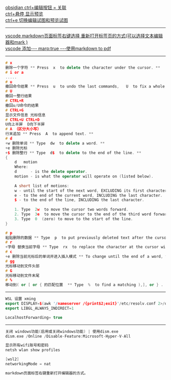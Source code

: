 [obsidian ctrl+编辑按钮 = 关联](photo/Pasted%20image%2020240730220503.png) <br>
[ctrl+悬停 显示预览](. "hover editor") <br>
[ctrl+e 切换编辑试图和预览试图](. ) <br>

---
[vscode markdown页面标签右键选择 重新打开标签页的方式(可以选择文本编辑器和mark )](photo/Pasted%20image%2020240908203751.png) <br>
[vscode 添加--- marp:true ---使用markdown to pdf](photo/Pasted%20image%2020240908204454.png)

---
```cpp file:"vim"
# x
删除一个字符 ** Press  x  to delete the character under the cursor. **
# i or a
.....
# u 
撤回命令结果 ** Press  u  to undo the last commands,   U  to fix a whole line. **
# U 
撤回一整行结果 
# CTRL+R
撤回u/U命令的结果
# CTRL+G
显示文件信息 光标信息 
# CTRL+U CTRL+D
U向上半屏  D向下半屏
# A （区分大小写）
行末追加 ** Press  A  to append text. **
# d 
+w 删除单词 ** Type  dw  to delete a word. **
+e 删除光标 
+$ 删除整行 ** Type  d$  to delete to the end of the line. **
{
	d   motion
	Where:
	d      - is the delete operator.
	motion - is what the operator will operate on (listed below).
	
	A short list of motions:
	w - until the start of the next word, EXCLUDING its first character.
	e - to the end of the current word, INCLUDING the last character.
	$ - to the end of the line, INCLUDING the last character.
	
	1. Type  2w  to move the cursor two words forward.
	2. Type  3e  to move the cursor to the end of the third word forward.
	3. Type  0  (zero) to move to the start of the line.
}

# p
粘贴删除的数据 ** Type  p  to put previously deleted text after the cursor. **
# r
+字母 替换当前字母 ** Type  rx  to replace the character at the cursor with  x . **
# c
+e 删除当前光标后的单词并进入插入模式 ** To change until the end of a word, type  ce . **
# gg
光标移动到文件头部
# G 
光标移动到文件末尾
# %
移动到( or [ or { 的匹配位置  ** Type  %  to find a matching ),], or } . **

```

---
```cpp file:"ubuntu"
WSL 设置 xming
export DISPLAY=$(awk '/nameserver /{print$2;exit}'/etc/resolv.conf 2>/dev/null):0
export LIBGL_ALWAYS_INDIRECT=1

LocalhostForwarding= true
```

---

```cpp file:"windows"
关闭 windows功能(启用或关闭windows功能) | 使用dism.exe
dism.exe /Online /Disable-Feature:Microsoft-Hyper-V-All

显示所有wifi账号和密码
netsh wlan show profiles

[wsl2]
networkingMode = nat

```

```cpp file:"vscode"
markdown页面标签右键重新打开编辑器的方式。
```
